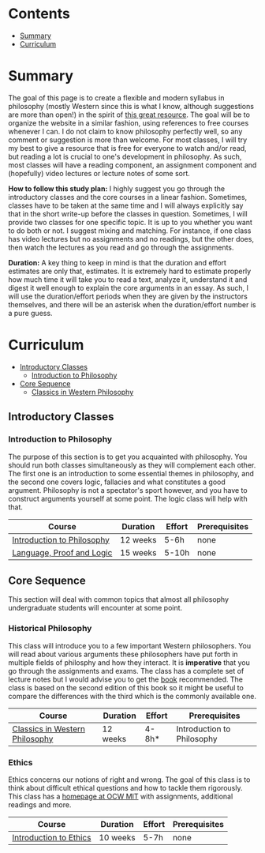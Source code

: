# Contents

- [Summary](#summary)
- [Curriculum](#curriculum)

# Summary

The goal of this page is to create a flexible and modern syllabus in philosophy (mostly Western since this is what I know, although suggestions are more than open!) in the spirit of [this great resource](https://github.com/ossu/computer-science). The goal will be to organize the website in a similar fashion, using references to free courses whenever I can. I do not claim to know philosophy perfectly well, so any comment or suggestion is more than welcome. For most classes, I will try my best to give a resource that is free for everyone to watch and/or read, but reading a lot is crucial to one's development in philosophy. As such, most classes will have a reading component, an assignment component and (hopefully) video lectures or lecture notes of some sort.

**How to follow this study plan:** I highly suggest you go through the introductory classes and the core courses in a linear fashion. Sometimes, classes have to be taken at the same time and I will always explicitly say that in the short write-up before the classes in question. Sometimes, I will provide two classes for one specific topic. It is up to you whether you want to do both or not. I suggest mixing and matching. For instance, if one class has video lectures but no assignments and no readings, but the other does, then watch the lectures as you read and go through the assignments.

**Duration:** A key thing to keep in mind is that the duration and effort estimates are only that, estimates. It is extremely hard to estimate properly how much time it will take you to read a text, analyze it, understand it and digest it well enough to explain the core arguments in an essay. As such, I will use the duration/effort periods when they are given by the instructors themselves, and there will be an asterisk when the duration/effort number is a pure guess.

# Curriculum

- [Introductory Classes](#introductory-classes)
  - [Introduction to Philosophy](#introduction-to-philosophy)
- [Core Sequence](#core-sequence)
  - [Classics in Western Philosophy](#classics-in-western-philosophy)

## Introductory Classes
### Introduction to Philosophy
The purpose of this section is to get you acquainted with philosophy. You should run both classes simultaneously as they will complement each other. The first one is an introduction to some essential themes in philosophy, and the second one covers logic, fallacies and what constitutes a good argument. Philosophy is not a spectator's sport however, and you have to construct arguments yourself at some point. The logic class will help with that.

Course | Duration | Effort | Prerequisites
-------|----------|--------|--------------
[Introduction to Philosophy](https://www.edx.org/course/introduction-to-philosophy-god-knowledge-and-con-2) | 12 weeks | 5-6h | none
[Language, Proof and Logic](https://www.edx.org/course/language-proof-and-logic) | 15 weeks | 5-10h | none

## Core Sequence
This section will deal with common topics that almost all philosophy undergraduate students will encounter at some point.

### Historical Philosophy

This class will introduce you to a few important Western philosophers. You will read about various arguments these philosophers have put forth in multiple fields of philosphy and how they interact. It is **imperative** that you go through the assignments and exams. The class has a complete set of lecture notes but I would advise you to get the [book](https://www.amazon.com/Classics-Philosophy-Louis-P-Pojman/dp/0199737290/ref=sr_1_1?dchild=1&keywords=Classics+of+Philosophy&qid=1629197044&sr=8-1) recommended. The class is based on the second edition of this book so it might be useful to compare the differences with the third which is the commonly available one.

Course | Duration | Effort | Prerequisites
-------|----------|--------|--------------
[Classics in Western Philosophy](https://ocw.mit.edu/courses/linguistics-and-philosophy/24-01-classics-in-western-philosophy-spring-2006/) | 12 weeks | 4-8h* | Introduction to Philosophy

### Ethics

Ethics concerns our notions of right and wrong. The goal of this class is to think about difficult ethical questions and how to tackle them rigorously. This class has a [homepage at OCW MIT](https://ocw.mit.edu/courses/linguistics-and-philosophy/24-02-moral-problems-and-the-good-life-fall-2008/) with assignments, additional readings and more.

Course | Duration | Effort | Prerequisites
-------|----------|--------|--------------
[Introduction to Ethics](https://openlearninglibrary.mit.edu/courses/course-v1:MITx+24.02x+2T2020/about) | 10 weeks | 5-7h | none
